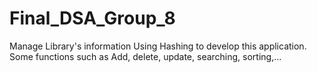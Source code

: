 # Final_DSA_Group_8
Manage Library's information
Using Hashing to develop this application. Some functions such as
Add, delete, update, searching, sorting,...
